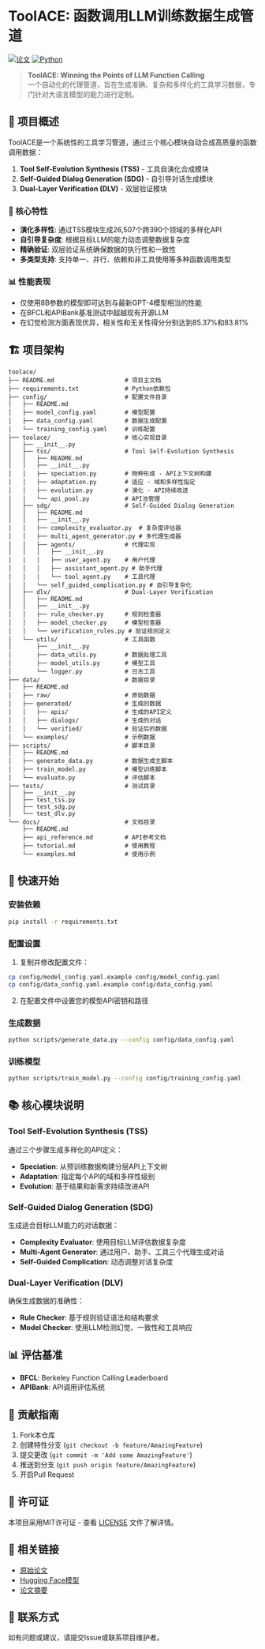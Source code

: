 # ToolACE: 函数调用LLM训练数据生成管道

[![论文](https://img.shields.io/badge/论文-ICLR%202025-blue)](source/2409.00920v2.pdf)
[![Python](https://img.shields.io/badge/Python-3.8+-green)](https://python.org)

> **ToolACE: Winning the Points of LLM Function Calling**  
> 一个自动化的代理管道，旨在生成准确、复杂和多样化的工具学习数据，专门针对大语言模型的能力进行定制。

## 📖 项目概述

ToolACE是一个系统性的工具学习管道，通过三个核心模块自动合成高质量的函数调用数据：

1. **Tool Self-Evolution Synthesis (TSS)** - 工具自演化合成模块
2. **Self-Guided Dialog Generation (SDG)** - 自引导对话生成模块  
3. **Dual-Layer Verification (DLV)** - 双层验证模块

### 🎯 核心特性

- **演化多样性**: 通过TSS模块生成26,507个跨390个领域的多样化API
- **自引导复杂度**: 根据目标LLM的能力动态调整数据复杂度
- **精确验证**: 双层验证系统确保数据的执行性和一致性
- **多类型支持**: 支持单一、并行、依赖和非工具使用等多种函数调用类型

### 📊 性能表现

- 仅使用8B参数的模型即可达到与最新GPT-4模型相当的性能
- 在BFCL和APIBank基准测试中超越现有开源LLM
- 在幻觉检测方面表现优异，相关性和无关性得分分别达到85.37%和83.81%

## 🏗️ 项目架构

```
toolace/
├── README.md                    # 项目主文档
├── requirements.txt             # Python依赖包
├── config/                      # 配置文件目录
│   ├── README.md
│   ├── model_config.yaml        # 模型配置
│   ├── data_config.yaml         # 数据生成配置
│   └── training_config.yaml     # 训练配置
├── toolace/                     # 核心实现目录
│   ├── __init__.py
│   ├── tss/                     # Tool Self-Evolution Synthesis
│   │   ├── README.md
│   │   ├── __init__.py
│   │   ├── speciation.py        # 物种形成 - API上下文树构建
│   │   ├── adaptation.py        # 适应 - 域和多样性指定
│   │   ├── evolution.py         # 演化 - API持续改进
│   │   └── api_pool.py          # API池管理
│   ├── sdg/                     # Self-Guided Dialog Generation
│   │   ├── README.md
│   │   ├── __init__.py
│   │   ├── complexity_evaluator.py  # 复杂度评估器
│   │   ├── multi_agent_generator.py # 多代理生成器
│   │   ├── agents/              # 代理实现
│   │   │   ├── __init__.py
│   │   │   ├── user_agent.py    # 用户代理
│   │   │   ├── assistant_agent.py # 助手代理
│   │   │   └── tool_agent.py    # 工具代理
│   │   └── self_guided_complication.py # 自引导复杂化
│   ├── dlv/                     # Dual-Layer Verification
│   │   ├── README.md
│   │   ├── __init__.py
│   │   ├── rule_checker.py      # 规则检查器
│   │   ├── model_checker.py     # 模型检查器
│   │   └── verification_rules.py # 验证规则定义
│   └── utils/                   # 工具函数
│       ├── __init__.py
│       ├── data_utils.py        # 数据处理工具
│       ├── model_utils.py       # 模型工具
│       └── logger.py            # 日志工具
├── data/                        # 数据目录
│   ├── README.md
│   ├── raw/                     # 原始数据
│   ├── generated/               # 生成的数据
│   │   ├── apis/                # 生成的API定义
│   │   ├── dialogs/             # 生成的对话
│   │   └── verified/            # 验证后的数据
│   └── examples/                # 示例数据
├── scripts/                     # 脚本目录
│   ├── README.md
│   ├── generate_data.py         # 数据生成主脚本
│   ├── train_model.py           # 模型训练脚本
│   └── evaluate.py              # 评估脚本
├── tests/                       # 测试目录
│   ├── __init__.py
│   ├── test_tss.py
│   ├── test_sdg.py
│   └── test_dlv.py
└── docs/                        # 文档目录
    ├── README.md
    ├── api_reference.md         # API参考文档
    ├── tutorial.md              # 使用教程
    └── examples.md              # 使用示例
```

## 🚀 快速开始

### 安装依赖

```bash
pip install -r requirements.txt
```

### 配置设置

1. 复制并修改配置文件：
```bash
cp config/model_config.yaml.example config/model_config.yaml
cp config/data_config.yaml.example config/data_config.yaml
```

2. 在配置文件中设置您的模型API密钥和路径

### 生成数据

```bash
python scripts/generate_data.py --config config/data_config.yaml
```

### 训练模型

```bash
python scripts/train_model.py --config config/training_config.yaml
```

## 📚 核心模块说明

### Tool Self-Evolution Synthesis (TSS)
通过三个步骤生成多样化的API定义：
- **Speciation**: 从预训练数据构建分层API上下文树
- **Adaptation**: 指定每个API的域和多样性级别  
- **Evolution**: 基于结果和新需求持续改进API

### Self-Guided Dialog Generation (SDG)
生成适合目标LLM能力的对话数据：
- **Complexity Evaluator**: 使用目标LLM评估数据复杂度
- **Multi-Agent Generator**: 通过用户、助手、工具三个代理生成对话
- **Self-Guided Complication**: 动态调整对话复杂度

### Dual-Layer Verification (DLV)
确保生成数据的准确性：
- **Rule Checker**: 基于规则验证语法和结构要求
- **Model Checker**: 使用LLM检测幻觉、一致性和工具响应

## 📊 评估基准

- **BFCL**: Berkeley Function Calling Leaderboard
- **APIBank**: API调用评估系统

## 🤝 贡献指南

1. Fork本仓库
2. 创建特性分支 (`git checkout -b feature/AmazingFeature`)
3. 提交更改 (`git commit -m 'Add some AmazingFeature'`)
4. 推送到分支 (`git push origin feature/AmazingFeature`)
5. 开启Pull Request

## 📝 许可证

本项目采用MIT许可证 - 查看 [LICENSE](LICENSE) 文件了解详情。

## 🔗 相关链接

- [原始论文](source/2409.00920v2.pdf)
- [Hugging Face模型](https://huggingface.co/Team-ACE)
- [论文摘要](source/toolace_summary.md)

## 📧 联系方式

如有问题或建议，请提交Issue或联系项目维护者。
